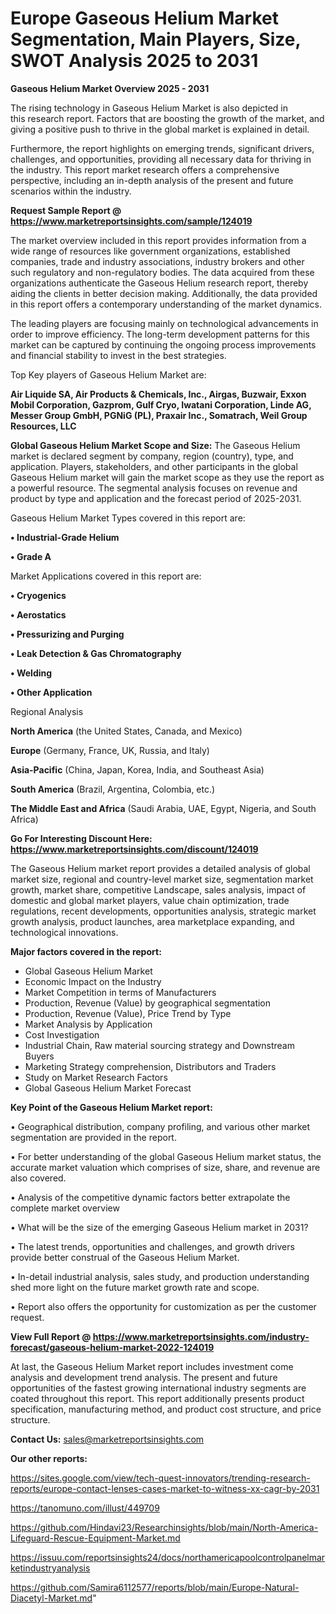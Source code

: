# Europe Gaseous Helium Market Segmentation, Main Players, Size, SWOT Analysis 2025 to 2031

<Strong> Gaseous Helium Market Overview 2025 - 2031</strong>

The rising technology in Gaseous Helium Market is also depicted in this research report. Factors that are boosting the growth of the market, and giving a positive push to thrive in the global market is explained in detail.

Furthermore, the report highlights on emerging trends, significant drivers, challenges, and opportunities, providing all necessary data for thriving in the industry. This report market research offers a comprehensive perspective, including an in-depth analysis of the present and future scenarios within the industry.

<strong>Request Sample Report @ <a href=https://www.marketreportsinsights.com/sample/124019>https://www.marketreportsinsights.com/sample/124019</a></strong>

The market overview included in this report provides information from a wide range of resources like government organizations, established companies, trade and industry associations, industry brokers and other such regulatory and non-regulatory bodies. The data acquired from these organizations authenticate the Gaseous Helium research report, thereby aiding the clients in better decision making. Additionally, the data provided in this report offers a contemporary understanding of the market dynamics.

The leading players are focusing mainly on technological advancements in order to improve efficiency. The long-term development patterns for this market can be captured by continuing the ongoing process improvements and financial stability to invest in the best strategies.

Top Key players of Gaseous Helium Market are:

<strong>Air Liquide SA, Air Products & Chemicals, Inc., Airgas, Buzwair, Exxon Mobil Corporation, Gazprom, Gulf Cryo, Iwatani Corporation, Linde AG, Messer Group GmbH, PGNiG (PL), Praxair Inc., Somatrach, Weil Group Resources, LLC</strong>

<strong><b>Global Gaseous Helium Market Scope and Size:</b></strong>
The Gaseous Helium market is declared segment by company, region (country), type, and application. Players, stakeholders, and other participants in the global Gaseous Helium market will gain the market scope as they use the report as a powerful resource. The segmental analysis focuses on revenue and product by type and application and the forecast period of 2025-2031.

Gaseous Helium Market Types covered in this report are:

<strong>• Industrial-Grade Helium

• Grade A</strong>

Market Applications covered in this report are:

<strong>• Cryogenics

• Aerostatics

• Pressurizing and Purging

• Leak Detection & Gas Chromatography

• Welding

• Other Application</strong> 

Regional Analysis

<strong>North America</strong> (the United States, Canada, and Mexico)

<strong>Europe</strong> (Germany, France, UK, Russia, and Italy)

<strong>Asia-Pacific</strong> (China, Japan, Korea, India, and Southeast Asia)

<strong>South America</strong> (Brazil, Argentina, Colombia, etc.)

<strong>The Middle East and Africa</strong> (Saudi Arabia, UAE, Egypt, Nigeria, and South Africa)

<strong>Go For Interesting Discount Here: <a href=https://www.marketreportsinsights.com/discount/124019>https://www.marketreportsinsights.com/discount/124019</a></strong>

The Gaseous Helium market report provides a detailed analysis of global market size, regional and country-level market size, segmentation market growth, market share, competitive Landscape, sales analysis, impact of domestic and global market players, value chain optimization, trade regulations, recent developments, opportunities analysis, strategic market growth analysis, product launches, area marketplace expanding, and technological innovations.

<strong><b>Major factors covered in the report:</b></strong>
<ul>
  <li>Global Gaseous Helium Market </li>
  <li>Economic Impact on the Industry</li>
  <li>Market Competition in terms of Manufacturers</li>
  <li>Production, Revenue (Value) by geographical segmentation</li>
  <li>Production, Revenue (Value), Price Trend by Type</li>
  <li>Market Analysis by Application</li>
  <li>Cost Investigation</li>
  <li>Industrial Chain, Raw material sourcing strategy and Downstream Buyers</li>
  <li>Marketing Strategy comprehension, Distributors and Traders</li>
  <li>Study on Market Research Factors</li>
  <li>Global Gaseous Helium Market Forecast</li>
</ul>

<strong><b>Key Point of the Gaseous Helium Market report:</b></strong>

• Geographical distribution, company profiling, and various other market segmentation are provided in the report.

• For better understanding of the global Gaseous Helium market status, the accurate market valuation which comprises of size, share, and revenue are also covered.

• Analysis of the competitive dynamic factors better extrapolate the complete market overview

• What will be the size of the emerging Gaseous Helium market in 2031?

• The latest trends, opportunities and challenges, and growth drivers provide better construal of the Gaseous Helium Market.

• In-detail industrial analysis, sales study, and production understanding shed more light on the future market growth rate and scope.

• Report also offers the opportunity for customization as per the customer request.

<strong><b>View Full Report @ <a href=https://www.marketreportsinsights.com/industry-forecast/gaseous-helium-market-2022-124019>https://www.marketreportsinsights.com/industry-forecast/gaseous-helium-market-2022-124019</a></b></strong>


At last, the Gaseous Helium Market report includes investment come analysis and development trend analysis. The present and future opportunities of the fastest growing international industry segments are coated throughout this report. This report additionally presents product specification, manufacturing method, and product cost structure, and price structure.

<strong>Contact Us:</strong>
sales@marketreportsinsights.com

<strong>Our other reports:</strong>

<a href=https://sites.google.com/view/tech-quest-innovators/trending-research-reports/europe-contact-lenses-cases-market-to-witness-xx-cagr-by-2031>https://sites.google.com/view/tech-quest-innovators/trending-research-reports/europe-contact-lenses-cases-market-to-witness-xx-cagr-by-2031</a>

<a href=https://tanomuno.com/illust/449709>https://tanomuno.com/illust/449709</a>

<a href=https://github.com/Hindavi23/Researchinsights/blob/main/North-America-Lifeguard-Rescue-Equipment-Market.md>https://github.com/Hindavi23/Researchinsights/blob/main/North-America-Lifeguard-Rescue-Equipment-Market.md</a>

<a href=https://issuu.com/reportsinsights24/docs/northamericapoolcontrolpanelmarketindustryanalysis>https://issuu.com/reportsinsights24/docs/northamericapoolcontrolpanelmarketindustryanalysis</a>

<a href=https://github.com/Samira6112577/reports/blob/main/Europe-Natural-Diacetyl-Market.md>https://github.com/Samira6112577/reports/blob/main/Europe-Natural-Diacetyl-Market.md</a>"
